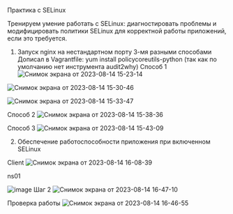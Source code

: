 Практика с SELinux

Тренируем умение работать с SELinux: диагностировать проблемы и модифицировать политики SELinux для корректной работы приложений, если это требуется.
1) Запуск nginx на нестандартном порту 3-мя разными способами 
Дописал в Vagrantfile:  yum install policycoreutils-python (так как по умолчанию нет инструмента audit2why) 
Способ 1
![Снимок экрана от 2023-08-14 15-23-14](https://github.com/otus-avi/dz17/assets/123792073/4ecacb1d-c5f4-43b2-9e02-7100df1daba1)

![Снимок экрана от 2023-08-14 15-30-46](https://github.com/otus-avi/dz17/assets/123792073/8b39eec3-8886-4286-9bf2-20af1ca213ae)

![Снимок экрана от 2023-08-14 15-33-47](https://github.com/otus-avi/dz17/assets/123792073/50316e33-fb20-4b23-81a1-af8c70a8ec02)

Способ 2
![Снимок экрана от 2023-08-14 15-38-36](https://github.com/otus-avi/dz17/assets/123792073/67efdb3b-ce5d-475f-8c9f-9a792fdaec4c)

Способ 3
![Снимок экрана от 2023-08-14 15-43-09](https://github.com/otus-avi/dz17/assets/123792073/daf3cf23-7219-4239-a2fd-4f1778aefa14)

2) Обеспечение работоспособности приложения при включенном SELinux
   
Client
![Снимок экрана от 2023-08-14 16-08-39](https://github.com/otus-avi/dz17/assets/123792073/6dde7c7d-6f11-484b-bf58-7f4e846d0442)

ns01

![image](https://github.com/otus-avi/dz17/assets/123792073/3ab28106-145f-4fef-8ee6-3fd9dc74e47b)
Шаг 2
![Снимок экрана от 2023-08-14 16-47-10](https://github.com/otus-avi/dz17/assets/123792073/b0656833-9059-442b-b053-8b05bb64ae7c)

Проверка работы 
![Снимок экрана от 2023-08-14 16-46-55](https://github.com/otus-avi/dz17/assets/123792073/4fd21123-d99b-4488-8811-72c45fa1dea2)

